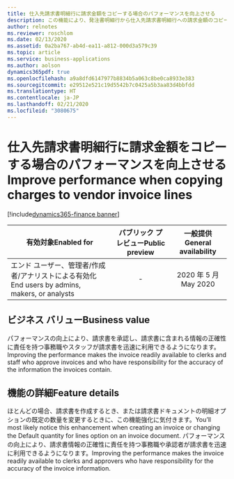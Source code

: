 ```yaml
---
title: 仕入先請求書明細行に請求金額をコピーする場合のパフォーマンスを向上させる
description: この機能により、発注書明細行から仕入先請求書明細行への請求金額のコピーが高速になります。
author: relnotes
ms.reviewer: roschlom
ms.date: 02/13/2020
ms.assetid: 0a2ba767-ab4d-ea11-a812-000d3a579c39
ms.topic: article
ms.service: business-applications
ms.author: aolson
dynamics365pdf: true
ms.openlocfilehash: a9a8dfd6147977b8834b5a063c8be0ca8933e383
ms.sourcegitcommit: e29512e521c19d5542b7c0425a5b3aa83d4bbfdd
ms.translationtype: HT
ms.contentlocale: ja-JP
ms.lasthandoff: 02/21/2020
ms.locfileid: "3080675"
---
```

# <a name="improve-performance-when-copying-charges-to-vendor-invoice-lines"></a><span data-ttu-id="86015-103">仕入先請求書明細行に請求金額をコピーする場合のパフォーマンスを向上させる</span><span class="sxs-lookup"><span data-stu-id="86015-103">Improve performance when copying charges to vendor invoice lines</span></span>
[!include[dynamics365-finance banner](../includes/dynamics365-finance.md)]

| <span data-ttu-id="86015-104">有効対象</span><span class="sxs-lookup"><span data-stu-id="86015-104">Enabled for</span></span>    |  <span data-ttu-id="86015-105">パブリック プレビュー</span><span class="sxs-lookup"><span data-stu-id="86015-105">Public preview</span></span> | <span data-ttu-id="86015-106">一般提供</span><span class="sxs-lookup"><span data-stu-id="86015-106">General availability</span></span> | 
| ---------- | :----------: |:----------: |
|<span data-ttu-id="86015-107">エンド ユーザー、管理者/作成者/アナリストによる有効化</span><span class="sxs-lookup"><span data-stu-id="86015-107">End users by admins, makers, or analysts</span></span>|-| <span data-ttu-id="86015-108">2020 年 5 月</span><span class="sxs-lookup"><span data-stu-id="86015-108">May 2020</span></span>|


## <a name="business-value"></a><span data-ttu-id="86015-109">ビジネス バリュー</span><span class="sxs-lookup"><span data-stu-id="86015-109">Business value</span></span>
<!-- bv start -->
<span data-ttu-id="86015-110">パフォーマンスの向上により、請求書を承認し、請求書に含まれる情報の正確性に責任を持つ事務職やスタッフが請求書を迅速に利用できるようになります。</span><span class="sxs-lookup"><span data-stu-id="86015-110">Improving the performance makes the invoice readily available to clerks and staff who approve invoices and who have responsibility for the accuracy of the information the invoices contain.</span></span>
<!-- bv end -->



## <a name="feature-details"></a><span data-ttu-id="86015-111">機能の詳細</span><span class="sxs-lookup"><span data-stu-id="86015-111">Feature details</span></span>
<!--feature detail start -->
<span data-ttu-id="86015-112">ほとんどの場合、請求書を作成するとき、または請求書ドキュメントの明細オプションの既定の数量を変更するときに、この機能強化に気付きます。</span><span class="sxs-lookup"><span data-stu-id="86015-112">You’ll most likely notice this enhancement when creating an invoice or changing the Default quantity for lines option on an invoice document.</span></span> <span data-ttu-id="86015-113">パフォーマンスの向上により、請求書情報の正確性に責任を持つ事務職や承認者が請求書を迅速に利用できるようになります。</span><span class="sxs-lookup"><span data-stu-id="86015-113">Improving the performance makes the invoice readily available to clerks and approvers who have responsibility for the accuracy of the invoice information.</span></span>
<!--feature detail end -->









